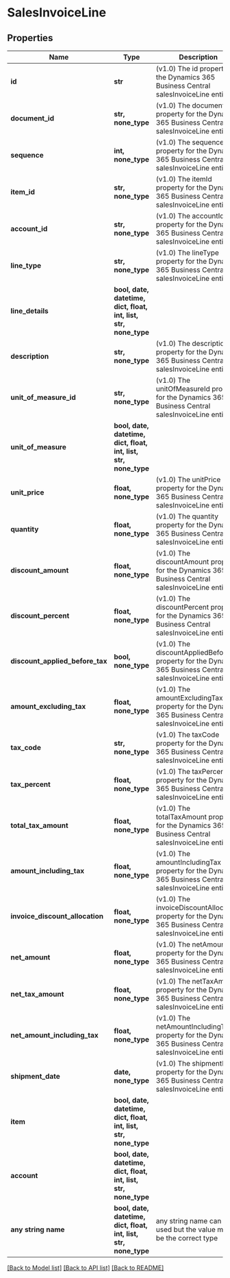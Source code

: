 # SalesInvoiceLine


## Properties
Name | Type | Description | Notes
------------ | ------------- | ------------- | -------------
**id** | **str** | (v1.0) The id property for the Dynamics 365 Business Central salesInvoiceLine entity | [optional] 
**document_id** | **str, none_type** | (v1.0) The documentId property for the Dynamics 365 Business Central salesInvoiceLine entity | [optional] 
**sequence** | **int, none_type** | (v1.0) The sequence property for the Dynamics 365 Business Central salesInvoiceLine entity | [optional] 
**item_id** | **str, none_type** | (v1.0) The itemId property for the Dynamics 365 Business Central salesInvoiceLine entity | [optional] 
**account_id** | **str, none_type** | (v1.0) The accountId property for the Dynamics 365 Business Central salesInvoiceLine entity | [optional] 
**line_type** | **str, none_type** | (v1.0) The lineType property for the Dynamics 365 Business Central salesInvoiceLine entity | [optional] 
**line_details** | **bool, date, datetime, dict, float, int, list, str, none_type** |  | [optional] 
**description** | **str, none_type** | (v1.0) The description property for the Dynamics 365 Business Central salesInvoiceLine entity | [optional] 
**unit_of_measure_id** | **str, none_type** | (v1.0) The unitOfMeasureId property for the Dynamics 365 Business Central salesInvoiceLine entity | [optional] 
**unit_of_measure** | **bool, date, datetime, dict, float, int, list, str, none_type** |  | [optional] 
**unit_price** | **float, none_type** | (v1.0) The unitPrice property for the Dynamics 365 Business Central salesInvoiceLine entity | [optional] 
**quantity** | **float, none_type** | (v1.0) The quantity property for the Dynamics 365 Business Central salesInvoiceLine entity | [optional] 
**discount_amount** | **float, none_type** | (v1.0) The discountAmount property for the Dynamics 365 Business Central salesInvoiceLine entity | [optional] 
**discount_percent** | **float, none_type** | (v1.0) The discountPercent property for the Dynamics 365 Business Central salesInvoiceLine entity | [optional] 
**discount_applied_before_tax** | **bool, none_type** | (v1.0) The discountAppliedBeforeTax property for the Dynamics 365 Business Central salesInvoiceLine entity | [optional] 
**amount_excluding_tax** | **float, none_type** | (v1.0) The amountExcludingTax property for the Dynamics 365 Business Central salesInvoiceLine entity | [optional] 
**tax_code** | **str, none_type** | (v1.0) The taxCode property for the Dynamics 365 Business Central salesInvoiceLine entity | [optional] 
**tax_percent** | **float, none_type** | (v1.0) The taxPercent property for the Dynamics 365 Business Central salesInvoiceLine entity | [optional] 
**total_tax_amount** | **float, none_type** | (v1.0) The totalTaxAmount property for the Dynamics 365 Business Central salesInvoiceLine entity | [optional] 
**amount_including_tax** | **float, none_type** | (v1.0) The amountIncludingTax property for the Dynamics 365 Business Central salesInvoiceLine entity | [optional] 
**invoice_discount_allocation** | **float, none_type** | (v1.0) The invoiceDiscountAllocation property for the Dynamics 365 Business Central salesInvoiceLine entity | [optional] 
**net_amount** | **float, none_type** | (v1.0) The netAmount property for the Dynamics 365 Business Central salesInvoiceLine entity | [optional] 
**net_tax_amount** | **float, none_type** | (v1.0) The netTaxAmount property for the Dynamics 365 Business Central salesInvoiceLine entity | [optional] 
**net_amount_including_tax** | **float, none_type** | (v1.0) The netAmountIncludingTax property for the Dynamics 365 Business Central salesInvoiceLine entity | [optional] 
**shipment_date** | **date, none_type** | (v1.0) The shipmentDate property for the Dynamics 365 Business Central salesInvoiceLine entity | [optional] 
**item** | **bool, date, datetime, dict, float, int, list, str, none_type** |  | [optional] 
**account** | **bool, date, datetime, dict, float, int, list, str, none_type** |  | [optional] 
**any string name** | **bool, date, datetime, dict, float, int, list, str, none_type** | any string name can be used but the value must be the correct type | [optional]

[[Back to Model list]](../README.md#documentation-for-models) [[Back to API list]](../README.md#documentation-for-api-endpoints) [[Back to README]](../README.md)


